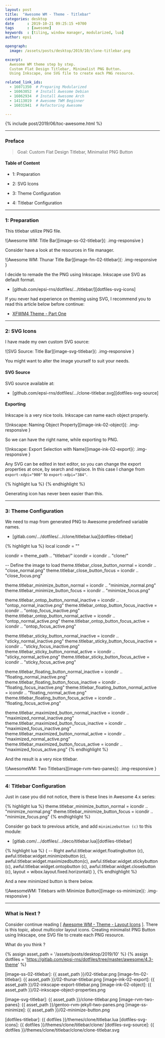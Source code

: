 ```yaml
---
layout: post
title:  "Awesome WM - Theme - Titlebar"
categories: desktop
date      : 2019-10-21 09:25:15 +0700
tags      : [awesome]
keywords  : [tiling, window manager, modularized, lua]
author: epsi

opengraph:
  image: /assets/posts/desktop/2019/10/clone-titlebar.png

excerpt:
  Awesome WM theme step by step.
  Custom Flat Design Titlebar, Minimalist PNG Button.
  Using Inkscape, one SVG file to create each PNG resource.

related_link_ids:
  - 16071350  # Preparing Modularized
  - 16063052  # Install Awesome Debian
  - 16062934  # Install Awesome Arch
  - 14113019  # Awesome TWM Beginner
  - 16031941  # Refactoring Awesome

---
```


{% include post/2019/06/toc-awesome.html %}

-- -- --

### Preface

> Goal: Custom Flat Design Titlebar, Minimalist PNG Button

#### Table of Content

* 1: Preparation

* 2: SVG Icons

* 3: Theme Configuration

* 4: Titlebar Configuration

-- -- --

### 1: Preparation

This titlebar utilize PNG file.

![Awesome WM: Title Bar][image-ss-02-titlebar]{: .img-responsive }

Consider have a look at the resources in file manager.

![Awesome WM: Thunar Title Bar][image-fm-02-titlebar]{: .img-responsive }

I decide to remade the the PNG using Inkscape.
Inkscape use SVG as default format.

* [github.com/epsi-rns/dotfiles/.../titlebar/][dotfiles-svg-icons]

If you never had experience on theming using SVG,
I recommend you to read this article below before continue:

* [XFWM4 Theme - Part One][local-xfwm4-theme]

-- -- --

### 2: SVG Icons

I have made my own custom SVG source:

![SVG Source: Title Bar][image-svg-titlebar]{: .img-responsive }

You might want to alter the image yourself to suit your needs.

#### SVG Source

SVG source available at:

* [github.com/epsi-rns/dotfiles/.../clone-titlebar.svg][dotfiles-svg-source]

#### Exporting

Inkscape is a very nice tools. Inkscape can name each object properly.

![Inkscape: Naming Object Property][image-ink-02-object]{: .img-responsive }

So we can have the right name, while exporting to PNG.

![Inkscape: Export Selection with Name][image-ink-02-export]{: .img-responsive }

Any SVG can be edited in text editor,
so you can change the export properties at once,
by search and replace.
In this case I change from `export-xdpi="900"` to `export-xdpi="384"`.

{% highlight lua %}
    <rect
       y="2"
       x="82"
       height="16"
       width="16"
       id="close_normal"
       style="opacity:1;fill:#fafafa;fill-opacity:1;stroke:none;stroke-width:0.99999994;stroke-opacity:1"
       inkscape:label="#rect1194"
       inkscape:export-xdpi="384"
       inkscape:export-ydpi="384" />
{% endhighlight %}

Generating icon has never been easier than this.

-- -- --

### 3: Theme Configuration

We need to map from generated PNG to Awesome predefined variable names.

*	[gitlab.com/.../dotfiles/.../clone/titlebar.lua][dotfiles-titlebar]

{% highlight lua %}
local icondir = ""

icondir = theme_path .. "titlebar/"
icondir = icondir .. "clone/"

-- Define the image to load
theme.titlebar_close_button_normal              = icondir .. "close_normal.png"
theme.titlebar_close_button_focus               = icondir .. "close_focus.png"

theme.titlebar_minimize_button_normal           = icondir .. "minimize_normal.png"
theme.titlebar_minimize_button_focus            = icondir .. "minimize_focus.png"

theme.titlebar_ontop_button_normal_inactive     = icondir .. "ontop_normal_inactive.png"
theme.titlebar_ontop_button_focus_inactive      = icondir .. "ontop_focus_inactive.png"
theme.titlebar_ontop_button_normal_active       = icondir .. "ontop_normal_active.png"
theme.titlebar_ontop_button_focus_active        = icondir .. "ontop_focus_active.png"

theme.titlebar_sticky_button_normal_inactive    = icondir .. "sticky_normal_inactive.png"
theme.titlebar_sticky_button_focus_inactive     = icondir .. "sticky_focus_inactive.png"
theme.titlebar_sticky_button_normal_active      = icondir .. "sticky_normal_active.png"
theme.titlebar_sticky_button_focus_active       = icondir .. "sticky_focus_active.png"

theme.titlebar_floating_button_normal_inactive  = icondir .. "floating_normal_inactive.png"
theme.titlebar_floating_button_focus_inactive   = icondir .. "floating_focus_inactive.png"
theme.titlebar_floating_button_normal_active    = icondir .. "floating_normal_active.png"
theme.titlebar_floating_button_focus_active     = icondir .. "floating_focus_active.png"

theme.titlebar_maximized_button_normal_inactive = icondir .. "maximized_normal_inactive.png"
theme.titlebar_maximized_button_focus_inactive  = icondir .. "maximized_focus_inactive.png"
theme.titlebar_maximized_button_normal_active   = icondir .. "maximized_normal_active.png"
theme.titlebar_maximized_button_focus_active    = icondir .. "maximized_focus_active.png"
{% endhighlight %}

And the result is a very nice titlebar.

![AwesomeWM: Two Titlebars][image-rvm-two-panes]{: .img-responsive }

-- -- --

### 4: Titlebar Configuration

Just in case you did not notice,
there is these lines in Awesome 4.x series:

{% highlight lua %}
theme.titlebar_minimize_button_normal           = icondir .. "minimize_normal.png"
theme.titlebar_minimize_button_focus            = icondir .. "minimize_focus.png"
{% endhighlight %}

Consider go back to previous article,
and add `minimizebutton (c)` to this module:

*	[gitlab.com/.../dotfiles/.../deco/titlebar.lua][dotfiles-titlebar]

{% highlight lua %}
        { -- Right
            awful.titlebar.widget.floatingbutton (c),
            awful.titlebar.widget.minimizebutton (c),
            awful.titlebar.widget.maximizedbutton(c),
            awful.titlebar.widget.stickybutton   (c),
            awful.titlebar.widget.ontopbutton    (c),
            awful.titlebar.widget.closebutton    (c),
            layout = wibox.layout.fixed.horizontal()
        },
{% endhighlight %}

And a new minimized button is there below.

![AwesomeWM: Titlebars with Minimize Button][image-ss-minimize]{: .img-responsive }

-- -- --

### What is Next ?

Consider continue reading [ [Awesome WM - Theme - Layout Icons][local-whats-next] ].
There is this topic, about multicolor layout icons.
Creating minimalist PNG Button using Inkscape,
one SVG file to create each PNG resource.

What do you think ?

[//]: <> ( -- -- -- links below -- -- -- )

{% assign asset_path = '/assets/posts/desktop/2019/10' %}
{% assign dotfiles = 'https://gitlab.com/epsi-rns/dotfiles/tree/master/awesome/4.3-theme' %}

[local-whats-next]: /desktop/2019/10/22/awesome-theme-layout.html

[local-xfwm4-theme]:    /desktop/2018/03/21/xfwm4-theme.html

[image-ss-02-titlebar]: {{ asset_path }}/02-titlebar.png
[image-fm-02-titlebar]: {{ asset_path }}/02-thunar-titlebar.png
[image-ink-02-export]:  {{ asset_path }}/02-inkscape-export-titlebar.png
[image-ink-02-object]:  {{ asset_path }}/02-inkscape-object-properties.png

[image-svg-titlebar]:   {{ asset_path }}/clone-titlebar.png
[image-rvm-two-panes]:  {{ asset_path }}/gentoo-rvm-jekyll-two-panes.png
[image-ss-minimize]:    {{ asset_path }}/02-minimize-button.png

[dotfiles-titlebar]:    {{ dotfiles }}/themes/clone/titlebar.lua
[dotfiles-svg-icons]:   {{ dotfiles }}/themes/clone/titlebar/clone/
[dotfiles-svg-source]:  {{ dotfiles }}/themes/clone/titlebar/clone/clone-titlebar.svg

